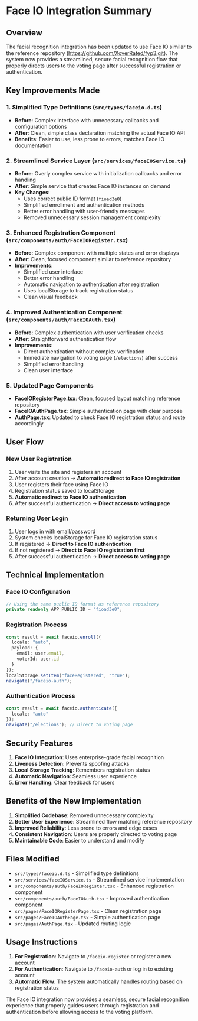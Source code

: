 # Face IO Integration Summary

## Overview
The facial recognition integration has been updated to use Face IO similar to the reference repository (https://github.com/XoverRated/fyp3.git). The system now provides a streamlined, secure facial recognition flow that properly directs users to the voting page after successful registration or authentication.

## Key Improvements Made

### 1. Simplified Type Definitions (`src/types/faceio.d.ts`)
- **Before**: Complex interface with unnecessary callbacks and configuration options
- **After**: Clean, simple class declaration matching the actual Face IO API
- **Benefits**: Easier to use, less prone to errors, matches Face IO documentation

### 2. Streamlined Service Layer (`src/services/faceIOService.ts`)
- **Before**: Overly complex service with initialization callbacks and error handling
- **After**: Simple service that creates Face IO instances on demand
- **Key Changes**:
  - Uses correct public ID format (`fioad3e0`)
  - Simplified enrollment and authentication methods
  - Better error handling with user-friendly messages
  - Removed unnecessary session management complexity

### 3. Enhanced Registration Component (`src/components/auth/FaceIORegister.tsx`)
- **Before**: Complex component with multiple states and error displays
- **After**: Clean, focused component similar to reference repository
- **Improvements**:
  - Simplified user interface
  - Better error handling
  - Automatic navigation to authentication after registration
  - Uses localStorage to track registration status
  - Clean visual feedback

### 4. Improved Authentication Component (`src/components/auth/FaceIOAuth.tsx`)
- **Before**: Complex authentication with user verification checks
- **After**: Straightforward authentication flow
- **Improvements**:
  - Direct authentication without complex verification
  - Immediate navigation to voting page (`/elections`) after success
  - Simplified error handling
  - Clean user interface

### 5. Updated Page Components
- **FaceIORegisterPage.tsx**: Clean, focused layout matching reference repository
- **FaceIOAuthPage.tsx**: Simple authentication page with clear purpose
- **AuthPage.tsx**: Updated to check Face IO registration status and route accordingly

## User Flow

### New User Registration
1. User visits the site and registers an account
2. After account creation → **Automatic redirect to Face IO registration**
3. User registers their face using Face IO
4. Registration status saved to localStorage
5. **Automatic redirect to Face IO authentication**
6. After successful authentication → **Direct access to voting page**

### Returning User Login
1. User logs in with email/password
2. System checks localStorage for Face IO registration status
3. If registered → **Direct to Face IO authentication**
4. If not registered → **Direct to Face IO registration first**
5. After successful authentication → **Direct access to voting page**

## Technical Implementation

### Face IO Configuration
```typescript
// Using the same public ID format as reference repository
private readonly APP_PUBLIC_ID = "fioad3e0";
```

### Registration Process
```typescript
const result = await faceio.enroll({
  locale: "auto",
  payload: {
    email: user.email,
    voterId: user.id
  }
});
localStorage.setItem("faceRegistered", "true");
navigate("/faceio-auth");
```

### Authentication Process
```typescript
const result = await faceio.authenticate({
  locale: "auto"
});
navigate("/elections"); // Direct to voting page
```

## Security Features

1. **Face IO Integration**: Uses enterprise-grade facial recognition
2. **Liveness Detection**: Prevents spoofing attacks
3. **Local Storage Tracking**: Remembers registration status
4. **Automatic Navigation**: Seamless user experience
5. **Error Handling**: Clear feedback for users

## Benefits of the New Implementation

1. **Simplified Codebase**: Removed unnecessary complexity
2. **Better User Experience**: Streamlined flow matching reference repository
3. **Improved Reliability**: Less prone to errors and edge cases
4. **Consistent Navigation**: Users are properly directed to voting page
5. **Maintainable Code**: Easier to understand and modify

## Files Modified

- `src/types/faceio.d.ts` - Simplified type definitions
- `src/services/faceIOService.ts` - Streamlined service implementation
- `src/components/auth/FaceIORegister.tsx` - Enhanced registration component
- `src/components/auth/FaceIOAuth.tsx` - Improved authentication component
- `src/pages/FaceIORegisterPage.tsx` - Clean registration page
- `src/pages/FaceIOAuthPage.tsx` - Simple authentication page
- `src/pages/AuthPage.tsx` - Updated routing logic

## Usage Instructions

1. **For Registration**: Navigate to `/faceio-register` or register a new account
2. **For Authentication**: Navigate to `/faceio-auth` or log in to existing account
3. **Automatic Flow**: The system automatically handles routing based on registration status

The Face IO integration now provides a seamless, secure facial recognition experience that properly guides users through registration and authentication before allowing access to the voting platform.